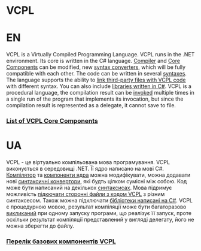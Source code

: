 <h1> VCPL </h1>

# EN
<p>
VCPL is a Virtually Compiled Programming Language.
VCPL runs in the .NET environment. Its core is written in the C# language. <a href="/Docs/Compiler.md">Compiler</a> and <a href="/Docs/CoreComponents.md">Core Components</a> can be modified, new <a href="/ Docs/SyntaxConvertor.md">syntax converters</a>, which will be fully compatible with each other. The code can be written in several <a href="/Docs/SyntaxConvertor.md">syntaxes</a>. The language supports the ability to <a href="/Docs/Import.md">link third-party files with VCPL code</a> with different syntax. You can also include <a href="/Docs/Include.md">libraries written in C#</a>. VCPL is a procedural language, the compilation result can be <a href="/Docs/Invoke.md">invoked</a> multiple times in a single run of the program that implements its invocation, but since the compilation result is represented as a delegate, it cannot save to file.
</p>

<h3><a href="/Docs/CoreComponents.md">List of VCPL Core Components</a></h3>


# UA
<p>
VCPL - це віртуально компільована мова програмування. 
VCPL виконується в середовищі .NET. Її ядро написано на мові C#. <a href="/Docs/Compiler.md">Компілятор</a> та <a href="/Docs/CoreComponents.md">компоненти ядра</a> можна модифікувати, можна додавати нові <a href="/Docs/SyntaxConvertor.md">синтаксичні конвертори</a>, які будть цілком сумісні між собою. Код може бути написаний на декількох <a href="/Docs/SyntaxConvertor.md">синтаксисах</a>. Мова підримує можливість <a href="/Docs/Import.md">підкючати сторонні файли з кодом VCPL</a> з різним синтаксесом. Також можна підключати <a href="/Docs/Include.md">бібліотеки написані на C#</a>. VCPL є процедурною мовою, результат компіляції може бути багаторазово <a href="/Docs/Invoke.md">викликаний</a> при одному запуску програми, що реалізує її запуск, проте оскільки результат компіляції представлений у вигляді делегату, його не можна зберегти до файлу.
</p>

<h3><a href="/Docs/CoreComponents.md">Перелік базових компонентів VCPL</a></h3>